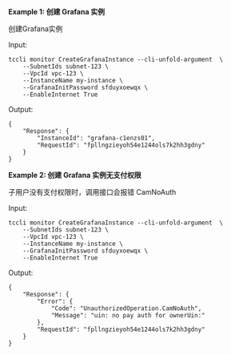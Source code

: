 **Example 1: 创建 Grafana 实例**

创建Grafana实例

Input: 

```
tccli monitor CreateGrafanaInstance --cli-unfold-argument  \
    --SubnetIds subnet-123 \
    --VpcId vpc-123 \
    --InstanceName my-instance \
    --GrafanaInitPassword sfduyxoewqx \
    --EnableInternet True
```

Output: 
```
{
    "Response": {
        "InstanceId": "grafana-c1enzs01",
        "RequestId": "fpllngzieyoh54e1244ols7k2hh3gdny"
    }
}
```

**Example 2: 创建 Grafana 实例无支付权限**

子用户没有支付权限时，调用接口会报错 CamNoAuth

Input: 

```
tccli monitor CreateGrafanaInstance --cli-unfold-argument  \
    --SubnetIds subnet-123 \
    --VpcId vpc-123 \
    --InstanceName my-instance \
    --GrafanaInitPassword sfduyxoewqx \
    --EnableInternet True
```

Output: 
```
{
    "Response": {
        "Error": {
            "Code": "UnauthorizedOperation.CamNoAuth",
            "Message": "uin: no pay auth for ownerUin:"
        },
        "RequestId": "fpllngzieyoh54e1244ols7k2hh3gdny"
    }
}
```

